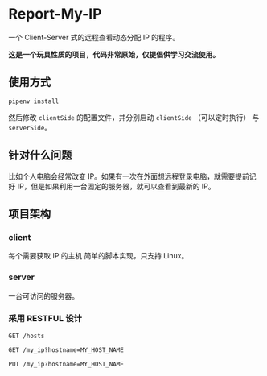 # Report-My-IP

一个 Client-Server 式的远程查看动态分配 IP 的程序。

**这是一个玩具性质的项目，代码非常原始，仅提倡供学习交流使用。**

## 使用方式

`pipenv install`

然后修改 `clientSide` 的配置文件，并分别启动 `clientSide` （可以定时执行） 与 `serverSide`。

## 针对什么问题

比如个人电脑会经常改变 IP。如果有一次在外面想远程登录电脑，就需要提前记好 IP，但是如果利用一台固定的服务器，就可以查看到最新的 IP。

## 项目架构

### client

每个需要获取 IP 的主机
简单的脚本实现，只支持 Linux。

### server

一台可访问的服务器。

### 采用 RESTFUL 设计

```url
GET /hosts

GET /my_ip?hostname=MY_HOST_NAME

PUT /my_ip?hostname=MY_HOST_NAME
```
